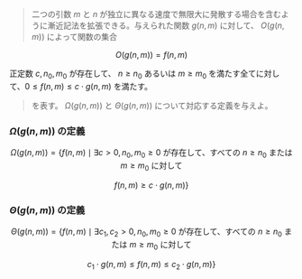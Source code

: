 <!--
<script type="text/javascript" async
  src="https://cdnjs.cloudflare.com/ajax/libs/mathjax/2.7.7/MathJax.js?config=TeX-MML-AM_CHTML">
</script>
-->
> 二つの引数 $m$ と $n$ が独立に異なる速度で無限大に発散する場合を含むように漸近記法を拡張できる。与えられた関数 $g(n,m)$ に対して、 $O(g(n,m))$ によって関数の集合

$$
O(g(n,m))=f(n,m)
$$

正定数 $c,n_0,m_0$ が存在して、 $n \geq n_0$ あるいは $m\geq m_0$ を満たす全てに対して、$0\leq f(n,m) \leq c \cdot g(n,m)$ を満たす。

>を表す。 $\Omega(g(n,m))$ と $\Theta(g(n,m))$ について対応する定義を与えよ。 


### $\Omega(g(n, m))$ の定義

$$
\Omega(g(n, m)) = \{f(n, m) \mid \exists c > 0, n_0, m_0 \geq 0 \text{ が存在して、すべての } n \geq n_0 \text{ または } m \geq m_0 \text{ に対して }
$$

$$
f(n, m) \geq c \cdot g(n, m)\}
$$

### $\Theta(g(n, m))$ の定義

$$
\Theta(g(n, m)) = \{f(n, m) \mid \exists c_1, c_2 > 0, n_0, m_0 \geq 0 \text{ が存在して、すべての } n \geq n_0 \text{ または } m \geq m_0 \text{ に対して }
$$

$$
c_1 \cdot g(n, m) \leq f(n, m) \leq c_2 \cdot g(n, m)\}
$$

